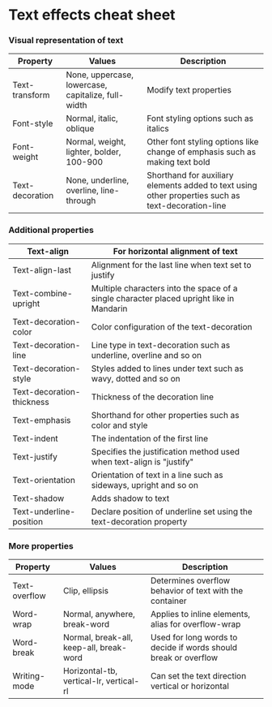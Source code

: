 # Text effects cheat sheet

### Visual representation of text

|Property|Values|Description|
|---|---|---|
|Text-transform|None, uppercase, lowercase, capitalize, full-width|Modify text properties|
|Font-style|Normal, italic, oblique|Font styling options such as italics|
|Font-weight|Normal, weight, lighter, bolder, 100-900|Other font styling options like change of emphasis such as making text bold|
|Text-decoration|None, underline, overline, line-through|Shorthand for auxiliary elements added to text using other properties such as text-decoration-line|

### Additional properties

|Text-align|For horizontal alignment of text|
|---|---|
|Text-align-last|Alignment for the last line when text set to justify
|Text-combine-upright|Multiple characters into the space of a single character placed upright like in Mandarin|
|Text-decoration-color|Color configuration of the text-decoration|
|Text-decoration-line|Line type in text-decoration such as underline, overline and so on|
|Text-decoration-style|Styles added to lines under text such as wavy, dotted and so on|
|Text-decoration-thickness|Thickness of the decoration line|
|Text-emphasis|Shorthand for other properties such as color and style |
|Text-indent|The indentation of the first line|
|Text-justify|Specifies the justification method used when text-align is "justify"|
|Text-orientation|Orientation of text in a line such as sideways, upright and so on|
|Text-shadow|Adds shadow to text|
|Text-underline-position|Declare position of underline set using the text-decoration property|

### More properties

|Property |Values|Description|
|---|---|---|
|Text-overflow|Clip, ellipsis|Determines overflow behavior of text with the container|
|Word-wrap|Normal, anywhere, break-word|Applies to inline elements, alias for overflow-wrap|
|Word-break|Normal, break-all, keep-all, break-word|Used for long words to decide if words should break or overflow|
|Writing-mode|Horizontal-tb, vertical-lr, vertical-rl|Can set the text direction vertical or horizontal|
